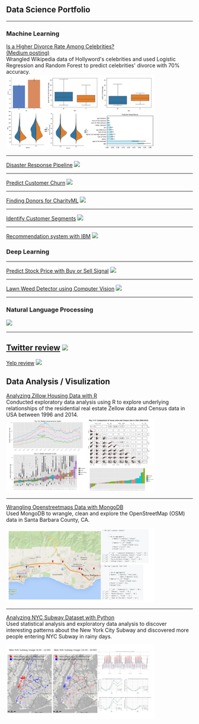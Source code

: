## Data Science Portfolio 

---

### Machine Learning

[Is a Higher Divorce Rate Among Celebrities?](https://github.com/cyuancheng/BlogPost_Celebrity_Divorce)
<br>[(Medium posting)](https://medium.com/@cyuancheng/is-a-high-divorce-rate-among-celebrities-b87a9b9bdf28)
<br>Wrangled Wikipedia data of Hollyword's celebrities and used Logistic Regression and Random Forest to predict celebrities' divorce with 70% accuracy.<br>
<img src="images/photo_divorce.png" width="400" height="200">

---
[Disaster Response Pipeline](/Project_2)
<img src="images/dummy_thumbnail.jpg?raw=true"/>

---
[Predict Customer Churn](/Project_3)
<img src="images/dummy_thumbnail.jpg?raw=true"/>

---
[Finding Donors for CharityML](/Project_3)
<img src="images/dummy_thumbnail.jpg?raw=true"/>

---
[Identify Customer Segments](/Project_3)
<img src="images/dummy_thumbnail.jpg?raw=true"/>

---
[Recommendation system with IBM](/Project_3)
<img src="images/dummy_thumbnail.jpg?raw=true"/>


### Deep Learning
---
[Predict Stock Price with Buy or Sell Signal](/Project_4)
<img src="images/dummy_thumbnail.jpg?raw=true"/>

---
[Lawn Weed Detector using Computer Vision](/Project_5)
<img src="images/dummy_thumbnail.jpg?raw=true"/>

---
### Natural Language Processing

[](/Project_6)
<img src="images/dummy_thumbnail.jpg?raw=true"/>

---
[Twitter review](/Project_7)
<img src="images/dummy_thumbnail.jpg?raw=true"/>
---
[Yelp review](/Project_7)
<img src="images/dummy_thumbnail.jpg?raw=true"/>

## Data Analysis / Visulization

[Analyzing Zillow Housing Data with R](http://rpubs.com/cyuancheng/ZillowHousing)
<br>Conducted exploratory data analysis using R to explore underlying relationships of the residential real estate Zellow data and Census data in USA between 1996 and 2014.<br>
<img src="images/photo_zillow.png" width="400" height="200">

---
[Wrangling Openstreetmaps Data with MongoDB](https://github.com/cyuancheng/Data-Wrangle-Openstreetmaps-Data/)
<br>Used MongoDB to wrangle, clean and explore the OpenStreetMap (OSM) data in Santa Barbara County, CA.<br>

<img src="images/photo_mongodb.jpg" width="400" height="200">

---
[Analyzing NYC Subway Dataset with Python](https://nbviewer.jupyter.org/github/cyuancheng/Intro-Data-Science/blob/master/AnalyzingNYCSubwayDataset.ipynb)
<br>Used statistical analysis and exploratory data analysis to discover interesting patterns about the New York City Subway and discovered more people entering NYC Subway in rainy days.<br>

<img src="images/photo_nyc.png" width="400" height="200">



